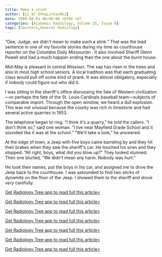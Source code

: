 ```yaml
---
title: Make a stink
author: [CL_AT_OthaLintonMSJ]
date: 2008-08-01 00:00:00 +0700 +07
categories: [Academic Radiology, Volume 15, Issue 8]
tags: [Journals,General Radiology]
---
```

“Gee, Judge, we didn't mean to make such a stink.” That was the lead sentence in one of my favorite stories during my time as courthouse reporter on the _Columbia Daily Missourian_ . It also involved Sheriff Glenn Powell and had a much happier ending than the one about the burnt house.

Mid-May is pleasant in central Missouri. The sap has risen in the trees and also in most high school seniors. A local tradition was that each graduating class would pull off some kind of prank. It was almost obligatory, especially if nobody could figure out who did it.

I was sitting in the sheriff's office discussing the fate of Western civilization—or perhaps the fate of the St. Louis Cardinals baseball team—subjects of comparable import. Through the open window, we heard a dull explosion. This was not unusual because the county was rich in limestone and had several active quarries in 1953.

The telephone began to ring. “I think it's a quarry,” he told the callers. “I don't think so,” said one woman. “I live near Mayfield Grade School and it sounded like it was at the school.” “We'll take a look,” he answered.

At the edge of town, a Jeep with five boys came barreling by and they hit their brakes when they saw the sheriff's car. He touched his siren and they stopped. “All right, boys, what did you blow up?” They looked stunned. Then one blurted, “We didn't mean any harm. Nobody was hurt.”

He took their names, put the boys in his car, and assigned me to drive the Jeep back to the courthouse. I was astounded to find two sticks of dynamite on the floor of the Jeep. I showed them to the sheriff and drove _very_ carefully.

[Get Radiology Tree app to read full this article<](https://clinicalpub.com/app)

[Get Radiology Tree app to read full this article<](https://clinicalpub.com/app)

[Get Radiology Tree app to read full this article<](https://clinicalpub.com/app)

[Get Radiology Tree app to read full this article<](https://clinicalpub.com/app)

[Get Radiology Tree app to read full this article<](https://clinicalpub.com/app)

[Get Radiology Tree app to read full this article<](https://clinicalpub.com/app)

[Get Radiology Tree app to read full this article<](https://clinicalpub.com/app)